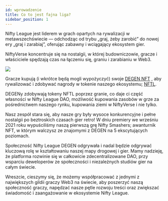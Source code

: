 ```yaml
---
id: wprowadzenie
title: Co to jest fajna liga?
sidebar_position: 1
---
```


Nifty League jest liderem w grach opartych na rywalizacji w metawszechświecie — odchodząc od trybu „graj, żeby zarobić” do nowej ery „graj i zarabiaj”, oferując zabawny i wciągający ekosystem gier.

NiftyVerse koncentruje się na nostalgii, w której budowniczowie, gracze i właściciele spędzają czas na łączeniu się, graniu i zarabianiu w Web3.

![](/img/story.gif)

Gracze kupują (i wkrótce będą mogli wypożyczyć) swoje [DEGEN NFT](https://opensea.io/collection/niftydegen) , aby rywalizować i zdobywać nagrody w tokenie naszego ekosystemu; [NFTL](https://www.coingecko.com/en/coins/nifty-league).

DEGENy zdobywają tokeny NFTL poprzez granie, co daje ci część własności w Nifty League DAO, możliwość kupowania zasobów w grze za pośrednictwem naszego rynku, kupowania ziemi w NiftyVerse i nie tylko.

Nasz zespół stara się, aby nasze gry były wysoce konkurencyjne i pełne nostalgii po beztroskich czasach gier retro! W dniu premiery we wrześniu 2021 roku wypuściliśmy naszą pierwszą grę Nifty Smashers; awanturnik NFT, w którym walczysz ze znajomymi z DEGEN na 5 ekscytujących poziomach.

Społeczność Nifty League DEGEN odgrywała i nadal będzie odgrywać kluczową rolę w kształtowaniu naszej mapy drogowej i gier. Mamy nadzieję, że platforma rozwinie się w całkowicie zdecentralizowane DAO, przy wsparciu deweloperów ze społeczności i niezależnych studiów gier na całym świecie.

Wreszcie, cieszymy się, że możemy współpracować z jednymi z największych gildii graczy Web3 na świecie, aby poszerzyć naszą społeczność graczy, napędzać nasze pętle rozwoju treści oraz zwiększać świadomość i zaangażowanie w ekosystemie Nifty League.
